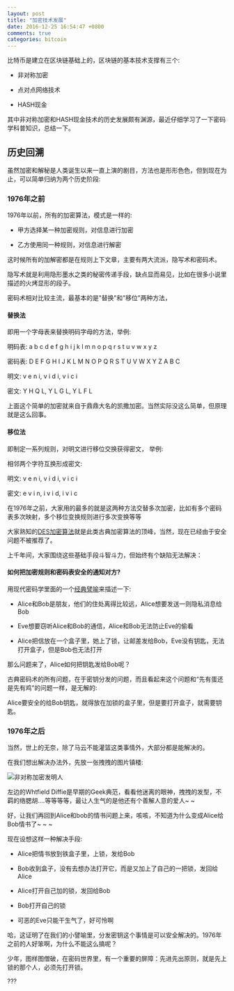 ```yaml
---
layout: post
title: "加密技术发展"
date: 2016-12-25 16:54:47 +0800
comments: true
categories: bitcoin
---
```


比特币是建立在区块链基础上的，区块链的基本技术支撑有三个:

* 非对称加密

* 点对点网络技术

* HASH现金

其中非对称加密和HASH现金技术的历史发展颇有渊源，最近仔细学习了一下密码学科普知识，总结一下。

<!-- more -->

## 历史回溯

虽然加密和解秘是人类诞生以来一直上演的剧目，方法也是形形色色，但到现在为止，可以简单归纳为两个历史阶段:

### 1976年之前

1976年以前，所有的加密算法，模式是一样的:

* 甲方选择某一种加密规则，对信息进行加密

* 乙方使用同一种规则，对信息进行解密

这时候所有的加解密都是在规则上下文章，主要有两大流派，隐写术和密码术。

隐写术就是利用隐形墨水之类的秘密传递手段，缺点显而易见，比如在很多小说里描述的火烤显形的段子。

密码术相对比较主流，最基本的是"替换"和"移位"两种方法，

#### 替换法

即用一个字母表来替换明码字母的方法，举例:

明码表: a b c d e f g h i j k l m n o p q r s t u v w x y z

密码表: D E F G H I J K L M N O P Q R S T U V W X Y Z A B C

明文:   v e n i, v i d i, v i c i

密文:   Y H Q L, Y L G L, Y L F L

上面这个简单的加密就来自于鼎鼎大名的凯撒加密。当然实际没这么简单，但原理就是这么回事。

#### 移位法

即制定一系列规则，对明文进行移位交换获得密文， 举例:

相邻两个字符互换形成密文:

明文:   v e n i, v i d i, v i c i

密文:   e v i n, i v i d, i v i c


在1976年之前，大家用的最多的就是这两种方法交替多次加密，比如有多个密码表多次映射，多个移位变换规则进行多次变换等等

大家熟知的[DES加密算法](https://zh.wikipedia.org/zh-hans/%E8%B3%87%E6%96%99%E5%8A%A0%E5%AF%86%E6%A8%99%E6%BA%96)就是此类古典加密算法的顶峰，当然，现在已经由于安全问题不被推荐了。

上千年间，大家围绕这些基础手段斗智斗力，但始终有个缺陷无法解决：

#### 如何把加密规则和密码表安全的通知对方?

用现代密码学里面的一个[经典譬喻](https://zh.wikipedia.org/wiki/%E6%84%9B%E9%BA%97%E7%B5%B2%E8%88%87%E9%AE%91%E4%BC%AF)来描述一下:

* Alice和Bob是朋友，他们的住处离得比较远，Alice想要发送一则隐私消息给Bob

* Eve想要窃听Alice和Bob的通信，Alice和Bob无法防止Eve的偷看

* Alice把信放在一个盒子里，她上了锁，让邮差发给Bob，Eve没有钥匙，无法打开盒子，但是Bob也无法打开

那么问题来了，Alice如何把钥匙发给Bob呢？

古典密码术的所有问题，在于密钥分发的问题，而且看起来这个问题和“先有蛋还是先有鸡”的问题一样，是无解的:

Alice要安全的给Bob钥匙，就得放在加锁的盒子里，但是要打开盒子，就需要钥匙。

### 1976年之后

当然，世上的无奈，除了马云不能灌篮这类事情外，大部分都是能解决的。

在我们想出解决办法外，先放一张拽拽的图片镇楼:

![非对称加密发明人](https://raw.githubusercontent.com/memoryboxes/memoryboxes.github.io/source/images/201612/bg1.jpg)

左边的Whtfield Diffie是早期的Geek典范，看看他迷离的眼神，拽拽的发型，不羁的络腮胡....等等等等，最让人生气的是他还有个善解人意的爱人~ ~

好，让我们再回到Alice和bob的情书问题上来，咳咳，不知道为什么变成Alice给Bob情书了~ ~ ~

现在设想这样一种解决手段:

* Alice把情书放到铁盒子里，上锁，发给Bob

* Bob收到盒子，没有去想办法打开它，而是又加上了自己的一把锁，发回给Alice

* Alice打开自己加的锁，发回给Bob

* Bob打开自己的锁

* 可恶的Eve只能干生气了，好可怜啊

哈，这证明了在我们的小譬喻里，分发密钥这个事情是可以安全解决的。1976年之前的人好笨啊，为什么不能这么搞呢？

少年，图样图僧破，在密码世界里，有一个重要的屏障：先进先出原则，就是先上锁的那个人，必须先打开锁。

???
